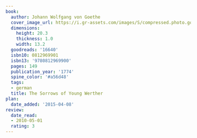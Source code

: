 ```yaml
---
book:
  author: Johann Wolfgang von Goethe
  cover_image_url: https://i.gr-assets.com/images/S/compressed.photo.goodreads.com/books/1386920896l/16640.jpg
  dimensions:
    height: 20.3
    thickness: 1.0
    width: 13.2
  goodreads: '16640'
  isbn10: 0812969901
  isbn13: '9780812969900'
  pages: 149
  publication_year: '1774'
  spine_color: '#a56d48'
  tags:
  - german
  title: The Sorrows of Young Werther
plan:
  date_added: '2015-04-08'
review:
  date_read:
  - 2010-05-01
  rating: 3
---
```

